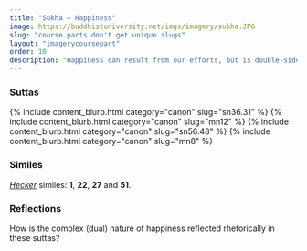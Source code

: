 ```yaml
---
title: "Sukha — Happiness"
image: https://buddhistuniversity.net/imgs/imagery/sukha.JPG
slug: "course parts don't get unique slugs"
layout: "imagerycoursepart"
order: 10
description: "Happiness can result from our efforts, but is double-sided: there is a danger that the ordinary person remains ignorant of, yet higher (spiritual) happiness should still be pursued. When the noble disciple sees the danger and its escape, then they really can rest easy and unconcerned."
---
```


### Suttas
<p>
{% include content_blurb.html category="canon" slug="sn36.31" %} 
{% include content_blurb.html category="canon" slug="mn12" %}
{% include content_blurb.html category="canon" slug="sn56.48" %}
{% include content_blurb.html category="canon" slug="mn8" %}
</p>

### Similes

[_Hecker_](/content/monographs/similes-of-the-buddha_hecker) similes: **1**, **22**, **27** and **51**.

### Reflections

How is the complex (dual) nature of happiness reflected rhetorically in these suttas?



